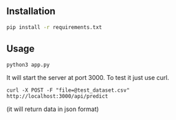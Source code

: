 ## Installation


```bash
pip install -r requirements.txt
```

## Usage

```
python3 app.py
```

It will start the server at port 3000. To test it just use curl.

```
curl -X POST -F "file=@test_dataset.csv" http://localhost:3000/api/predict 
```
(it will return data in json format)